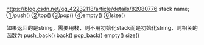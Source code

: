 https://blog.csdn.net/qq_42232118/article/details/82080776
stack<typename> name;
①push()
②top()
③pop()
④empty()
⑥size()

如果返回的是string，需要用栈，则不用初始化stack而是初始化string，则相关的函数为 push_back() back() pop_back() empty() size()
